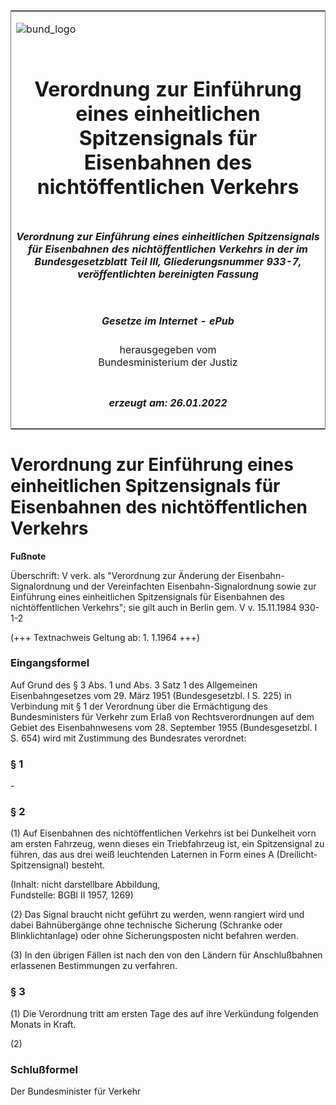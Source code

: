 <span id="DECKBLATT.html"></span>

<table border="0" frame="border" width="100%">

<tr valign="top">

<td align="left">

![bund\_logo](BfJ_2021_Web_de_de.gif)

</td>

<td align="right">

 

</td>

</tr>

<tr align="center" valign="middle">

<td colspan="2">

# Verordnung zur Einführung eines einheitlichen Spitzensignals für Eisenbahnen des nichtöffentlichen Verkehrs

</td>

</tr>

<tr align="center" valign="middle">

<td colspan="2">

##### Verordnung zur Einführung eines einheitlichen Spitzensignals für Eisenbahnen des nichtöffentlichen Verkehrs in der im Bundesgesetzblatt Teil III, Gliederungsnummer 933-7, veröffentlichten bereinigten Fassung

</td>

</tr>

<tr align="center" valign="middle">

<td colspan="2">

  
  

##### Gesetze im Internet - ePub  
  
herausgegeben vom  
Bundesministerium der Justiz

</td>

</tr>

<tr align="center" valign="bottom">

<td colspan="2">

  
  

##### erzeugt am: 26.01.2022

</td>

</tr>

</table>

<span id="BJNR212690957.html"></span>

# Verordnung zur Einführung eines einheitlichen Spitzensignals für Eisenbahnen des nichtöffentlichen Verkehrs

<div>

  
**Fußnote**

<div class="jnhtml">

<div>

<div class="jurAbsatz">

Überschrift: V verk. als "Verordnung zur Änderung der
Eisenbahn-Signalordnung und der Vereinfachten Eisenbahn-Signalordnung
sowie zur Einführung eines einheitlichen Spitzensignals für Eisenbahnen
des nichtöffentlichen Verkehrs"; sie gilt auch in Berlin gem. V v.
15.11.1984 930-1-2  
  
(+++ Textnachweis Geltung ab: 1. 1.1964 +++)

</div>

</div>

</div>

</div>

<span id="BJNR212690957BJNE000100328.html"></span>

### Eingangsformel  

<div>

<div class="jnhtml">

<div>

<div class="jurAbsatz">

Auf Grund des § 3 Abs. 1 und Abs. 3 Satz 1 des Allgemeinen
Eisenbahngesetzes vom 29. März 1951 (Bundesgesetzbl. I S. 225) in
Verbindung mit § 1 der Verordnung über die Ermächtigung des
Bundesministers für Verkehr zum Erlaß von Rechtsverordnungen auf dem
Gebiet des Eisenbahnwesens vom 28. September 1955 (Bundesgesetzbl. I S.
654) wird mit Zustimmung des Bundesrates verordnet:

</div>

</div>

</div>

</div>

<span id="BJNR212690957BJNE000200328.html"></span>

### § 1  

<div>

<div class="jnhtml">

<div>

<div class="jurAbsatz">

\-

</div>

</div>

</div>

</div>

<span id="BJNR212690957BJNE000300328.html"></span>

### § 2  

<div>

<div class="jnhtml">

<div>

<div class="jurAbsatz">

(1) Auf Eisenbahnen des nichtöffentlichen Verkehrs ist bei Dunkelheit
vorn am ersten Fahrzeug, wenn dieses ein Triebfahrzeug ist, ein
Spitzensignal zu führen, das aus drei weiß leuchtenden Laternen in Form
eines A (Dreilicht-Spitzensignal) besteht.

<div class="kommentar_Fundstelle">

(Inhalt: nicht darstellbare Abbildung,  
Fundstelle: BGBl II 1957, 1269)

</div>

</div>

<div class="jurAbsatz">

(2) Das Signal braucht nicht geführt zu werden, wenn rangiert wird und
dabei Bahnübergänge ohne technische Sicherung (Schranke oder
Blinklichtanlage) oder ohne Sicherungsposten nicht befahren werden.

</div>

<div class="jurAbsatz">

(3) In den übrigen Fällen ist nach den von den Ländern für
Anschlußbahnen erlassenen Bestimmungen zu verfahren.

</div>

</div>

</div>

</div>

<span id="BJNR212690957BJNE000400328.html"></span>

### § 3  

<div>

<div class="jnhtml">

<div>

<div class="jurAbsatz">

(1) Die Verordnung tritt am ersten Tage des auf ihre Verkündung
folgenden Monats in Kraft.

</div>

<div class="jurAbsatz">

(2)

</div>

</div>

</div>

</div>

<span id="BJNR212690957BJNE000500328.html"></span>

### Schlußformel  

<div>

<div class="jnhtml">

<div>

<div class="jurAbsatz">

<span class="SP">Der Bundesminister für Verkehr</span>

</div>

</div>

</div>

</div>

